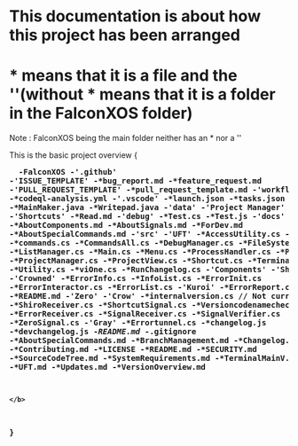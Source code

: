 # This documentation is about how this project has been arranged

# * means that it is a file and the ''(without * means that it is a folder in the FalconXOS folder)

Note : FalconXOS being the main folder neither has an * nor a ''

This is the basic project overview
{
    <pre>
    <b>
    -FalconXOS
       -'.github'
          -'ISSUE_TEMPLATE'
             -*bug_report.md
             -*feature_request.md
          -'PULL_REQUEST_TEMPLATE'
             -*pull_request_template.md
          -'workflows'
             -*codeql-analysis.yml
       -'.vscode'
             -*launch.json
             -*tasks.json
        -'apps'
             -*MainMaker.java
             -*Writepad.java
       -'data'
          -'Project Manager'
             -*Read.md
          -'Shortcuts'
             -*Read.md
       -'debug'
             -*Test.cs
	     -*Test.js
       -'docs'
             -*AboutComponents.md
	     -*AboutSignals.md
	     -*ForDev.md
             -*AboutSpecialCommands.md
       -'src'
           -'UFT'
             -*AccessUtility.cs
             -*close.cs
             -*commands.cs
             -*CommandsAll.cs
             -*DebugManager.cs
             -*FileSystem.cs
             -*ListManager.cs
             -*Main.cs
             -*Menu.cs
             -*ProcessHandler.cs
             -*Program.cs
             -*ProjectManager.cs
             -*ProjectView.cs
             -*Shortcut.cs
             -*TerminalKernel.cs
             -*Utility.cs
             -*viOne.cs
             -*RunChangelog.cs
	   -'Components'
	       -'Shiro'
	          -'Crowned'
		     -*ErrorInfo.cs
		     -*InfoList.cs
		  -*ErrorInit.cs
		  -*ErrorInteractor.cs
		  -*ErrorList.cs
		  -'Kuroi'
		     -*ErrorReport.cs
               -*README.md
	       -'Zero'
	          -'Crow'
		     -*internalversion.cs // Not currently used
		     -*ShiroReceiver.cs
		     -*ShortcutSignal.cs
		     -*Versioncodenamecheck.cs
		  -'Main'
		     -*ErrorReceiver.cs
	          -*SignalReceiver.cs
		  -*SignalVerifier.cs
		  -*ZeroSignal.cs
	       -'Gray'
	          -*Errortunnel.cs
	   -*changelog.js
	   -*devchangelog.js
	   -*README.md
        -*.gitignore
        -*AboutSpecialCommands.md
        -*BranchManagement.md
        -*Changelog.md
        -*Contributing.md
        -*LICENSE
        -*README.md
        -*SECURITY.md
        -*SourceCodeTree.md
        -*SystemRequirements.md
        -*TerminalMainV.csproj
        -*UFT.md
        -*Updates.md
        -*VersionOverview.md
        
	</b>
	


}
